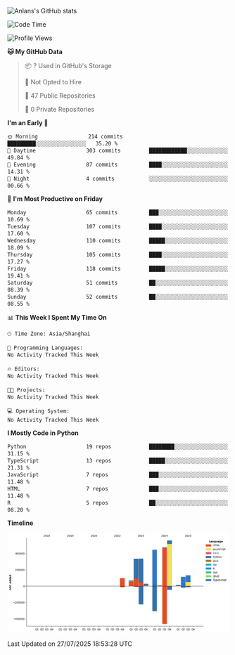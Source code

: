 <!-- ![Anlans's GitHub stats](https://github-readme-stats.vercel.app/api?username=Anlans) -->
![Anlans's GitHub stats](https://github-readme-stats.vercel.app/api?username=Anlans&rank_icon=github)

<!--START_SECTION:waka-->
![Code Time](http://img.shields.io/badge/Code%20Time-0%20secs-blue)

![Profile Views](http://img.shields.io/badge/Profile%20Views-2-blue)

**🐱 My GitHub Data** 

> 📦 ? Used in GitHub's Storage 
 > 
> 🚫 Not Opted to Hire
 > 
> 📜 47 Public Repositories 
 > 
> 🔑 0 Private Repositories 
 > 
**I'm an Early 🐤** 

```text
🌞 Morning                214 commits         █████████░░░░░░░░░░░░░░░░   35.20 % 
🌆 Daytime                303 commits         ████████████░░░░░░░░░░░░░   49.84 % 
🌃 Evening                87 commits          ████░░░░░░░░░░░░░░░░░░░░░   14.31 % 
🌙 Night                  4 commits           ░░░░░░░░░░░░░░░░░░░░░░░░░   00.66 % 
```
📅 **I'm Most Productive on Friday** 

```text
Monday                   65 commits          ███░░░░░░░░░░░░░░░░░░░░░░   10.69 % 
Tuesday                  107 commits         ████░░░░░░░░░░░░░░░░░░░░░   17.60 % 
Wednesday                110 commits         █████░░░░░░░░░░░░░░░░░░░░   18.09 % 
Thursday                 105 commits         ████░░░░░░░░░░░░░░░░░░░░░   17.27 % 
Friday                   118 commits         █████░░░░░░░░░░░░░░░░░░░░   19.41 % 
Saturday                 51 commits          ██░░░░░░░░░░░░░░░░░░░░░░░   08.39 % 
Sunday                   52 commits          ██░░░░░░░░░░░░░░░░░░░░░░░   08.55 % 
```


📊 **This Week I Spent My Time On** 

```text
🕑︎ Time Zone: Asia/Shanghai

💬 Programming Languages: 
No Activity Tracked This Week

🔥 Editors: 
No Activity Tracked This Week

🐱‍💻 Projects: 
No Activity Tracked This Week

💻 Operating System: 
No Activity Tracked This Week
```

**I Mostly Code in Python** 

```text
Python                   19 repos            ████████░░░░░░░░░░░░░░░░░   31.15 % 
TypeScript               13 repos            █████░░░░░░░░░░░░░░░░░░░░   21.31 % 
JavaScript               7 repos             ███░░░░░░░░░░░░░░░░░░░░░░   11.48 % 
HTML                     7 repos             ███░░░░░░░░░░░░░░░░░░░░░░   11.48 % 
R                        5 repos             ██░░░░░░░░░░░░░░░░░░░░░░░   08.20 % 
```



**Timeline**

![Lines of Code chart](https://raw.githubusercontent.com/Anlans/Anlans/main/assets/bar_graph.png)


 Last Updated on 27/07/2025 18:53:28 UTC
<!--END_SECTION:waka-->
